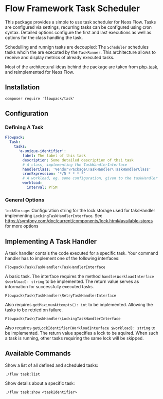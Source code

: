 # Flow Framework Task Scheduler

This package provides a simple to use task scheduler for Neos Flow. Tasks are configured via settings, recurring tasks can be configured using cron syntax. Detailed options configure the first and last executions as well as options for the class handling the task. 

Schedulling and runnign tasks are decoupled: The `Scheduler` schedules tasks whcih the are executed by the `TaskRunner`. This architecture allows to receive and display metrics of already executed tasks.

Most of the architectural ideas behind the package are taken from [php-task](https://github.com/php-task/php-task), and reimplemented for Neos Flow.

## Installation

```
composer require 'flowpack/task'
```

## Configuration

### Defining A Task

```yaml
Flowpack:
  Task:
    tasks:
      'a-unique-identifier':
        label: The label of this task
        description: Some detailed description of thsi task
        # A class, implementing the TaskHandlerInterface  
        handlerClass: 'Vendor\Package\TaskHandler\TaskHandlerClass'
        cronExpression: '*/5 * * * *'
        # A workload, eg. some configuration, given to the taskHandler
        workload:
          interval: PT5M
```

### General Options

`lockStorage`: Configuration string for the lock storage used for taksHandler implementing `LockingTaskHandlerInterface`. See https://symfony.com/doc/current/components/lock.html#available-stores for more options

## Implementing A Task Handler

A task handler contais the code executed for a specific task. Your command handler has to implement one of the following interfaces:

`Flowpack\Task\TaskHandler\TaskHandlerInterface`

A basic task. The interface requires the method `handle(WorkloadInterface $workload): string` to be implemented. The return value serves as information for successfully executed tasks. 

`Flowpack\Task\TaskHandler\RetryTaskHandlerInterface`

Also requires `getMaximumAttempts(): int` to be implemented. Allowing the tasks to be retried on failure.

`Flowpack\Task\TaskHandler\LockingTaskHandlerInterface`

Also requires `getLockIdentifier(WorkloadInterface $workload): string` to be implemented. The return value specifies a lock to be aquired. When such a task is running, other tasks requiring the same lock will be skipped.

## Available Commands

Show a list of all defined and scheduled tasks:

	./flow task:list
	
Show details about a specific task:

	./flow task:show <taskIdentifier>
	
